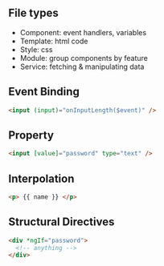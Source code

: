 ## File types
- Component: event handlers, variables
- Template: html code
- Style: css
- Module: group components by feature
- Service: fetching & manipulating data

## Event Binding
```html
<input (input)="onInputLength($event)" />
```

## Property
```html
<input [value]="password" type="text" />
```

## Interpolation
```html
<p> {{ name }} </p>
```

## Structural Directives
```html
<div *ngIf="password">
  <!-- anything -->
</div>
```
